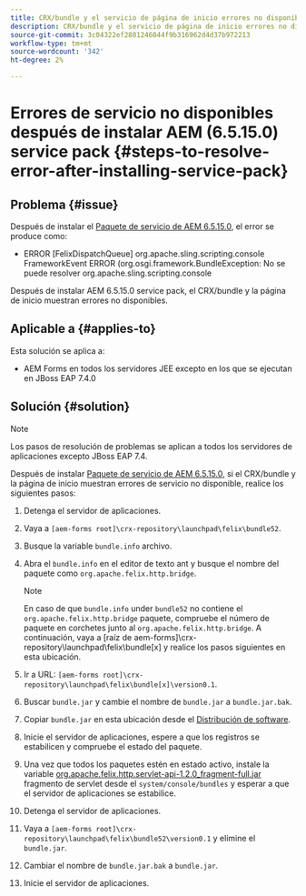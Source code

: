 ```yaml
---
title: CRX/bundle y el servicio de página de inicio errores no disponibles una vez que se haya instalado el último Service Pack 6.5.15.0
description: CRX/bundle y el servicio de página de inicio errores no disponibles una vez que se haya instalado el último Service Pack 6.5.15.0
source-git-commit: 3c04322ef2801246044f9b316962d4d37b972213
workflow-type: tm+mt
source-wordcount: '342'
ht-degree: 2%

---
```



# Errores de servicio no disponibles después de instalar AEM (6.5.15.0) service pack {#steps-to-resolve-error-after-installing-service-pack}

## Problema {#issue}

Después de instalar el [Paquete de servicio de AEM 6.5.15.0](https://experience.adobe.com/#/downloads/content/software-distribution/en/aem.html?package=/content/software-distribution/en/details.html/content/dam/aem/public/adobe/packages/cq650/servicepack/aem-service-pkg-6.5.15.0.zip), el error se produce como:
* ERROR [FelixDispatchQueue] org.apache.sling.scripting.console FrameworkEvent ERROR (org.osgi.framework.BundleException: No se puede resolver org.apache.sling.scripting.console

Después de instalar AEM 6.5.15.0 service pack, el CRX/bundle y la página de inicio muestran errores no disponibles.

## Aplicable a {#applies-to}

Esta solución se aplica a:
* AEM Forms en todos los servidores JEE excepto en los que se ejecutan en JBoss EAP 7.4.0

## Solución {#solution}

>[!NOTE]
>
>Los pasos de resolución de problemas se aplican a todos los servidores de aplicaciones excepto JBoss EAP 7.4.

Después de instalar [Paquete de servicio de AEM 6.5.15.0](https://experience.adobe.com/#/downloads/content/software-distribution/en/aem.html?package=/content/software-distribution/en/details.html/content/dam/aem/public/adobe/packages/cq650/servicepack/aem-service-pkg-6.5.15.0.zip), si el CRX/bundle y la página de inicio muestran errores de servicio no disponible, realice los siguientes pasos:

1. Detenga el servidor de aplicaciones.
1. Vaya a `[aem-forms root]\crx-repository\launchpad\felix\bundle52`.
1. Busque la variable `bundle.info` archivo.
1. Abra el `bundle.info` en el editor de texto ant y busque el nombre del paquete como `org.apache.felix.http.bridge`.

   >[!NOTE]
   >
   >En caso de que `bundle.info` under `bundle52` no contiene el `org.apache.felix.http.bridge` paquete, compruebe el número de paquete en corchetes junto al `org.apache.felix.http.bridge`. A continuación, vaya a [raíz de aem-forms]\crx-repository\launchpad\felix\bundle[x] y realice los pasos siguientes en esta ubicación.

1. Ir a URL: `[aem-forms root]\crx-repository\launchpad\felix\bundle[x]\version0.1`.
1. Buscar `bundle.jar` y cambie el nombre de `bundle.jar` a `bundle.jar.bak`.
1. Copiar `bundle.jar` en esta ubicación desde el [Distribución de software](https://experience.adobe.com/#/downloads/content/software-distribution/en/aem.html?package=/content/software-distribution/en/details.html/content/dam/aem/public/adobe/packages/cq650/featurepack/bundle.jar).
1. Inicie el servidor de aplicaciones, espere a que los registros se estabilicen y compruebe el estado del paquete.
1. Una vez que todos los paquetes estén en estado activo, instale la variable [org.apache.felix.http.servlet-api-1.2.0_fragment-full.jar](https://experience.adobe.com/#/downloads/content/software-distribution/en/aem.html?package=/content/software-distribution/en/details.html/content/dam/aem/public/adobe/packages/cq650/featurepack/org.apache.felix.http.servlet-api-1.2.0_fragment_full.jar) fragmento de servlet desde el `system/console/bundles` y esperar a que el servidor de aplicaciones se estabilice.
1. Detenga el servidor de aplicaciones.
1. Vaya a `[aem-forms root]\crx-repository\launchpad\felix\bundle52\version0.1` y elimine el `bundle.jar`.
1. Cambiar el nombre de `bundle.jar.bak` a `bundle.jar`.
1. Inicie el servidor de aplicaciones.